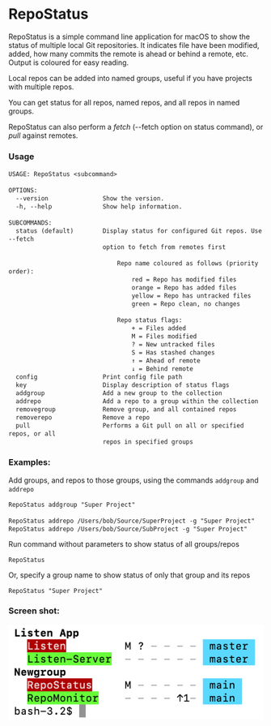 # RepoStatus

RepoStatus is a simple command line application for macOS to show the status of multiple local Git repositories. 
It indicates file have been modified, added, how many commits the remote is ahead or behind a remote, etc. 
Output is coloured for easy reading.

Local repos can be added into named groups, useful if you have projects with multiple repos. 

You can get status for all repos, named repos, and all repos in named groups.

RepoStatus can also perform a _fetch_ (--fetch option on status command), or _pull_ against remotes.

### Usage

    USAGE: RepoStatus <subcommand>

    OPTIONS:
      --version               Show the version.
      -h, --help              Show help information.

    SUBCOMMANDS:
      status (default)        Display status for configured Git repos. Use --fetch
                              option to fetch from remotes first

                                  Repo name coloured as follows (priority order):
                                      red = Repo has modified files
                                      orange = Repo has added files
                                      yellow = Repo has untracked files
                                      green = Repo clean, no changes

                                  Repo status flags:
                                      + = Files added
                                      M = Files modified
                                      ? = New untracked files
                                      S = Has stashed changes
                                      ↑ = Ahead of remote
                                      ↓ = Behind remote
      config                  Print config file path
      key                     Display description of status flags
      addgroup                Add a new group to the collection
      addrepo                 Add a repo to a group within the collection
      removegroup             Remove group, and all contained repos
      removerepo              Remove a repo
      pull                    Performs a Git pull on all or specified repos, or all
                              repos in specified groups

### Examples:

Add groups, and repos to those groups, using the commands `addgroup` and `addrepo`

    RepoStatus addgroup "Super Project"
    
    RepoStatus addrepo /Users/bob/Source/SuperProject -g "Super Project" 
    RepoStatus addrepo /Users/bob/Source/SubProject -g "Super Project" 

Run command without parameters to show status of all groups/repos

    RepoStatus

Or, specify a group name to show status of only that group and its repos

    RepoStatus "Super Project"


### Screen shot:

![Example](./Documentation/example.png?raw=true)





